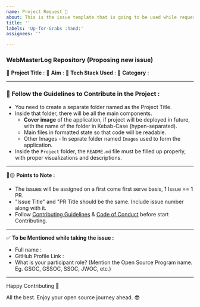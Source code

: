 ```yaml
---
name: Project Request 📜
about: This is the issue template that is going to be used while requesting for the new project to contribute in this repo.
title: ''
labels: 'Up-for-Grabs :hand:'
assignees: ''

---
```


### WebMasterLog Repository (Proposing new issue)
:red_circle: **Project Title** :
:red_circle: **Aim** :
:red_circle: **Tech Stack Used** : <!-- HTML, CSS, JS, Node, Next, Angular, React, Vite, etc. -->
:red_circle: **Category** :  <!-- Category of the project: Angular, CSS, NextJS, NodeJS, React, Vanilla, VueJS, etc. -->

***********************************************************************
### 📍 **Follow the Guidelines to Contribute in the Project :**
* You need to create a separate folder named as the Project Title.
* Inside that folder, there will be all the main components.
   * **Cover image** of the application, if project will be deployed in future, with the name of the folder in Kebab-Case (hypen-separated).
   * Main files in formatted state so that code will be readable.
   * Other Images - In seprate folder named `Images` used to form the application.
* Inside the `Project` folder, the `README.md` file must be filled up properly, with proper visualizations and descriptions.

***********************************************************************
:red_circle::yellow_circle: **Points to Note :**

- The issues will be assigned on a first come first serve basis, 1 Issue == 1 PR.
- "Issue Title" and "PR Title should be the same. Include issue number along with it.
- Follow [Contributing Guidelines](https://github.com/Avdhesh-Varshney/WebMasterLog/blob/main/CONTRIBUTING.md) & [Code of Conduct](https://github.com/Avdhesh-Varshney/WebMasterLog/blob/main/CODE_OF_CONDUCT.md) before start Contributing.

***********************************************************************
:white_check_mark: **To be Mentioned while taking the issue :**
- Full name : 
- GitHub Profile Link : 
- What is your participant role? (Mention the Open Source Program name. Eg. GSOC, GSSOC, SSOC, JWOC, etc.)

***********************************************************************
Happy Contributing 🚀 

All the best. Enjoy your open source journey ahead. 😎
